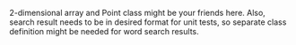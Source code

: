 2-dimensional array and Point class might be your friends here. Also, search result needs to be in desired format for unit tests, so separate class definition might be needed for word search results.